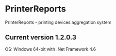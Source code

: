 # PrinterReports
PrinterReports - printing devices aggregation system

## Current version 1.2.0.3
OS: Windows 64-bit with .Net Framework 4.6
